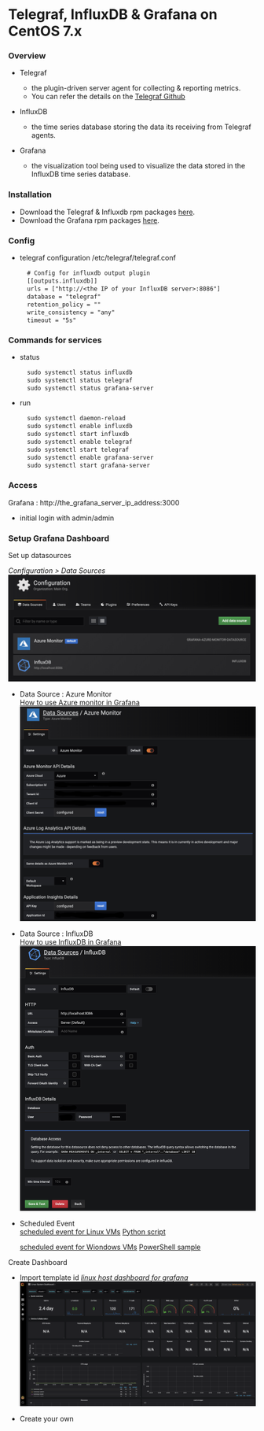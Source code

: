 # Telegraf, InfluxDB & Grafana on CentOS 7.x

### Overview
  * Telegraf
    * the plugin-driven server agent for collecting & reporting metrics.
    * You can refer the details on the [Telegraf Github](https://github.com/influxdata/telegraf)

  * InfluxDB
    * the time series database storing the data its receiving from Telegraf agents.

  * Grafana
    * the visualization tool being used to visualize the data stored in the InfluxDB time series database.


### Installation
  * Download the Telegraf & Influxdb rpm packages [here](https://portal.influxdata.com/downloads/).
  * Download the Grafana rpm packages [here](https://grafana.com/grafana/download).


### Config
  * telegraf configuration
    /etc/telegraf/telegraf.conf

    ```
      # Config for influxdb output plugin
      [[outputs.influxdb]]
      urls = ["http://<the IP of your InfluxDB server>:8086"]
      database = "telegraf"
      retention_policy = ""
      write_consistency = "any"
      timeout = "5s"
    ```

### Commands for services
  * status
    ```
      sudo systemctl status influxdb
      sudo systemctl status telegraf
      sudo systemctl status grafana-server
    ```

  * run
    ```
      sudo systemctl daemon-reload
      sudo systemctl enable influxdb
      sudo systemctl start influxdb
      sudo systemctl enable telegraf
      sudo systemctl start telegraf
      sudo systemctl enable grafana-server
      sudo systemctl start grafana-server
    ```

### Access
  Grafana : http://the_grafana_server_ip_address:3000
  - initial login with admin/admin


### Setup Grafana Dashboard
Set up datasources

*Configuration > Data Sources*
![data sources](images/datasources.png)

* Data Source : Azure Monitor  
[How to use Azure monitor in Grafana](https://grafana.com/docs/features/datasources/azuremonitor/)
![Azure Monitor](images/AzureMonitorConfig.png)

* Data Source : InfluxDB  
[How to use InfluxDB in Grafana](https://grafana.com/docs/features/datasources/influxdb/)
![InfluxDB](images/influxdb.png)

* Scheduled Event  
  [scheduled event for Linux VMs](https://docs.microsoft.com/en-us/azure/virtual-machines/linux/scheduled-events)
  [Python script](scripts/scheduled_event_for_linux.py)

  [scheduled event for Wiondows VMs](https://docs.microsoft.com/en-us/azure/virtual-machines/windows/scheduled-events)
  [PowerShell sample](scripts/scheduled_event_for_windows.ps)


Create Dashboard
* Import template id
  [*linux host dashboard for grafana*](https://grafana.com/dashboards/2846)
  ![Linux System](images/linuxgrafana.png)

* Create your own

